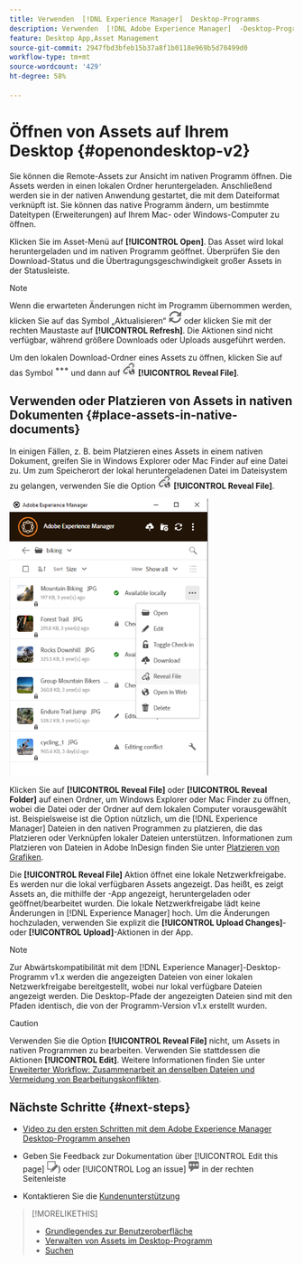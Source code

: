 ```yaml
---
title: Verwenden  [!DNL Experience Manager]  Desktop-Programms
description: Verwenden  [!DNL Adobe Experience Manager]  -Desktop-Programms.
feature: Desktop App,Asset Management
source-git-commit: 2947fbd3bfeb15b37a8f1b0118e969b5d70499d0
workflow-type: tm+mt
source-wordcount: '429'
ht-degree: 58%

---
```



# Öffnen von Assets auf Ihrem Desktop {#openondesktop-v2}

Sie können die Remote-Assets zur Ansicht im nativen Programm öffnen. Die Assets werden in einen lokalen Ordner heruntergeladen. Anschließend werden sie in der nativen Anwendung gestartet, die mit dem Dateiformat verknüpft ist. Sie können das native Programm ändern, um bestimmte Dateitypen (Erweiterungen) auf Ihrem Mac- oder Windows-Computer zu öffnen.

Klicken Sie im Asset-Menü auf **[!UICONTROL Open]**. Das Asset wird lokal heruntergeladen und im nativen Programm geöffnet. Überprüfen Sie den Download-Status und die Übertragungsgeschwindigkeit großer Assets in der Statusleiste.

<!-- ![Download progress bar for large-sized assets](assets/download_status_bar_da2.png "Download progress bar for large-sized assets")
-->

>[!NOTE]
>
>Wenn die erwarteten Änderungen nicht im Programm übernommen werden, klicken Sie auf das Symbol „Aktualisieren“ ![Aktualisieren](assets/do-not-localize/refresh.png) oder klicken Sie mit der rechten Maustaste auf **[!UICONTROL Refresh]**. Die Aktionen sind nicht verfügbar, während größere Downloads oder Uploads ausgeführt werden.

Um den lokalen Download-Ordner eines Assets zu öffnen, klicken Sie auf das Symbol ![Mehr Aktionen](assets/do-not-localize/more2_da2.png) und dann auf ![Anzeigen](assets/do-not-localize/reveal_action2_da2.png) **[!UICONTROL Reveal File]**.

## Verwenden oder Platzieren von Assets in nativen Dokumenten {#place-assets-in-native-documents}

In einigen Fällen, z. B. beim Platzieren eines Assets in einem nativen Dokument, greifen Sie in Windows Explorer oder Mac Finder auf eine Datei zu. Um zum Speicherort der lokal heruntergeladenen Datei im Dateisystem zu gelangen, verwenden Sie die Option ![Anzeigen](assets/do-not-localize/reveal_action2_da2.png) **[!UICONTROL Reveal File]**.

![Aktion „Datei anzeigen“ für ein Asset](assets/revealfile_action_da2.png "Aktion „Datei anzeigen“ für ein Asset")

Klicken Sie auf **[!UICONTROL Reveal File]** oder **[!UICONTROL Reveal Folder]** auf einen Ordner, um Windows Explorer oder Mac Finder zu öffnen, wobei die Datei oder der Ordner auf dem lokalen Computer vorausgewählt ist. Beispielsweise ist die Option nützlich, um die [!DNL Experience Manager] Dateien in den nativen Programmen zu platzieren, die das Platzieren oder Verknüpfen lokaler Dateien unterstützen. Informationen zum Platzieren von Dateien in Adobe InDesign finden Sie unter [Platzieren von Grafiken](https://helpx.adobe.com/de/indesign/using/placing-graphics.html).

Die **[!UICONTROL Reveal File]** Aktion öffnet eine lokale Netzwerkfreigabe. Es werden nur die lokal verfügbaren Assets angezeigt. Das heißt, es zeigt Assets an, die mithilfe der -App angezeigt, heruntergeladen oder geöffnet/bearbeitet wurden. Die lokale Netzwerkfreigabe lädt keine Änderungen in [!DNL Experience Manager] hoch. Um die Änderungen hochzuladen, verwenden Sie explizit die **[!UICONTROL Upload Changes]**- oder **[!UICONTROL Upload]**-Aktionen in der App.

>[!NOTE]
>
>Zur Abwärtskompatibilität mit dem [!DNL Experience Manager]-Desktop-Programm v1.x werden die angezeigten Dateien von einer lokalen Netzwerkfreigabe bereitgestellt, wobei nur lokal verfügbare Dateien angezeigt werden. Die Desktop-Pfade der angezeigten Dateien sind mit den Pfaden identisch, die von der Programm-Version v1.x erstellt wurden.

>[!CAUTION]
>
>Verwenden Sie die Option **[!UICONTROL Reveal File]** nicht, um Assets in nativen Programmen zu bearbeiten. Verwenden Sie stattdessen die Aktionen **[!UICONTROL Edit]**. Weitere Informationen finden Sie unter [Erweiterter Workflow: Zusammenarbeit an denselben Dateien und Vermeidung von Bearbeitungskonflikten](#adv-workflow-collaborate-avoid-conflicts).

## Nächste Schritte {#next-steps}

* [Video zu den ersten Schritten mit dem Adobe Experience Manager Desktop-Programm ansehen](https://experienceleague.adobe.com/de/docs/experience-manager-learn/assets/creative-workflows/aem-desktop-app)

* Geben Sie Feedback zur Dokumentation über [!UICONTROL Edit this page] ![Bearbeiten der &#x200B;](assets/do-not-localize/edit-page.png)) oder [!UICONTROL Log an issue] ![Erstellen eines GitHub-](assets/do-not-localize/github-issue.png) in der rechten Seitenleiste

* Kontaktieren Sie die [Kundenunterstützung](https://experienceleague.adobe.com/de?support-solution=General#support)

>[!MORELIKETHIS]
>
>* [Grundlegendes zur Benutzeroberfläche](/help/using/user-interface.md)
>* [Verwalten von Assets im Desktop-Programm](/help/using/assets-management-tasks.md)
>* [Suchen](/help/using/search.md)
